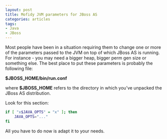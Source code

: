```yaml
---
layout: post
title: Mofidy JVM parameters for JBoss AS
categories: articles
tags:
- Java
- JBoss
---
```


Most people have been in a situation requiring them to change one or
more of the parameters passed to the JVM on top of which JBoss AS is
running. For instance - you may need a bigger heap, bigger perm gen
size or something else. The best place to put these parameters is
probably the following file:

**$JBOSS_HOME/bin/run.conf**

where **$JBOSS_HOME** refers to the directory in which you’ve unpacked the JBoss AS distribution.

Look for this section:

``` bash
if [ "x$JAVA_OPTS" = "x" ]; then
    JAVA_OPTS="..."
fi
```

All you have to do now is adapt it to your needs.
